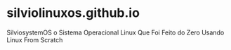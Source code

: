 # silviolinuxos.github.io
SilviosystemOS o Sistema Operacional Linux Que Foi Feito do Zero Usando Linux From Scratch
